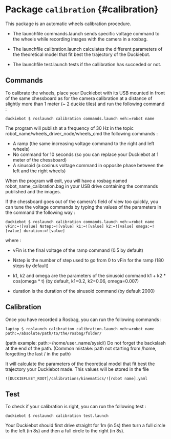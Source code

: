 # Package `calibration` {#calibration}

<move-here src='#pkg_name-autogenerated'/>


This package is an automatic wheels calibration procedure. 

- The launchfile commands.launch sends specific voltage command to the wheels while recording images with the camera in a rosbag. 

- The launchfile calibration.launch calculates the different parameters of the theoretical model that fit best the trajectory of the Duckiebot.

- The launchfile test.launch tests if the callibration has succeded or not.


## Commands

To calibrate the wheels, place your Duckiebot with its USB mounted in front of the same chessboard as for the camera calibration at a distance of slightly more than 1 meter (~ 2 duckie tiles) and run the following command : 

    duckiebot $ roslaunch calibration commands.launch veh:=robot name 

The program will publish at a frequency of 30 Hz in the topic robot_name/wheels_driver_node/wheels_cmd the following commands : 

- A ramp (the same increasing voltage command to the right and left wheels) 
- No command for 10 seconds (so you can replace your Duckiebot at 1 meter of the chessboard)
- A sinusoid (a cosinus voltage command in opposite phase between the left and the right wheels)

When the program will exit, you will have a rosbag named robot_name_calibration.bag in your USB drive containing the commands published and the images. 


If the chessboard goes out of the camera's field of view too quickly, you can tune the voltage commands by typing the values of the parameters in the command the following way :

    duckiebot $ roslaunch calibration commands.launch veh:=robot name vFin:=![value] Nstep:=![value] k1:=![value] k2:=![value] omega:=![value] duration:=![value]

where :
- vFin is the final voltage of the ramp command (0.5 by default)
- Nstep is the number of step used to go from 0 to vFin for the ramp (180 steps by default)

- k1, k2 and omega are the parameters of the sinusoid command k1 + k2 \* cos(omega \* t) (by default, k1=0.2, k2=0.06, omega=0.007)
- duration is the duration of the sinusoid command (by default 2000)


## Calibration

Once you have recorded a Rosbag, you can run the following commands : 

    laptop $ roslaunch calibration calibration.launch veh:=robot name  path:=/absolute/path/to/the/rosbag/folder/
    
(path example: path:=/home/user_name/sysid/) Do not forget the backslash at the end of the path. (Common mistake: path not starting from /home, forgetting the last / in the path)

It will calculate the parameters of the theoretical model that fit best the trajectory your Duckiebot made. This values will be stored in the file 

    ![DUCKIEFLEET_ROOT]/calibrations/kinematics/![robot name].yaml


## Test 

To check if your calibration is right, you can run the following test : 

    duckiebot $ roslaunch calibration test.launch

Your Duckiebot should first drive straight for 1m (in 5s) then turn a full circle to the left (in 8s) and then a full circle to the right (in 8s).







